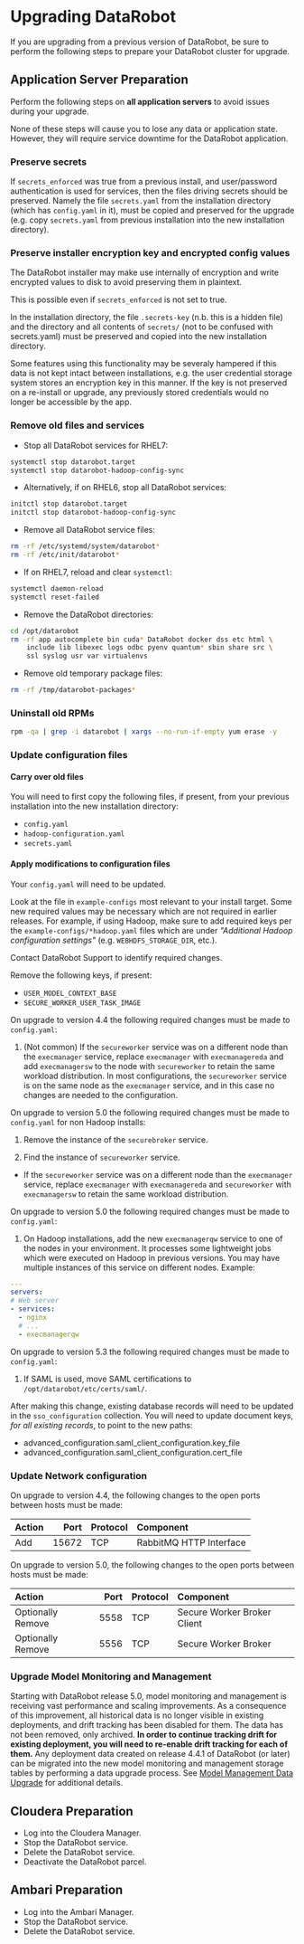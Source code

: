 # Upgrading DataRobot

If you are upgrading from a previous version of DataRobot, be sure to perform
the following steps to prepare your DataRobot cluster for upgrade.

## Application Server Preparation

Perform the following steps on **all application servers** to avoid issues
during your upgrade.

None of these steps will cause you to lose any data or application state.
However, they will require service downtime for the DataRobot application.

### Preserve secrets

If `secrets_enforced` was true from a previous install, and user/password
authentication is used for services, then the files driving secrets should
be preserved. Namely the file `secrets.yaml` from the installation directory
(which  has `config.yaml` in it), must be copied and preserved for the upgrade
(e.g. copy `secrets.yaml` from previous installation into the new installation
directory).

### Preserve installer encryption key and encrypted config values

The DataRobot installer may make use internally of encryption and write 
encrypted values to disk to avoid preserving them in plaintext.

This is possible even if `secrets_enforced` is not set to true.

In the installation directory, the file `.secrets-key` (n.b. this is a hidden file) 
and the directory and all contents of `secrets/` (not to be confused with 
secrets.yaml) must be preserved and copied into the new installation directory.

Some features using this functionality may be severaly hampered if this
data is not kept intact between installations, e.g. the user credential storage
system stores an encryption key in this manner.
If the key is not preserved on a re-install or upgrade, any previously stored
credentials would no longer be accessible by the app.

### Remove old files and services

* Stop all DataRobot services for RHEL7:

```bash
systemctl stop datarobot.target
systemctl stop datarobot-hadoop-config-sync
```

* Alternatively, if on RHEL6, stop all DataRobot services:

```bash
initctl stop datarobot.target
initctl stop datarobot-hadoop-config-sync
```

* Remove all DataRobot service files:

```bash
rm -rf /etc/systemd/system/datarobot*
rm -rf /etc/init/datarobot*
```

* If on RHEL7, reload and clear `systemctl`:

```bash
systemctl daemon-reload
systemctl reset-failed
```

* Remove the DataRobot directories:

```bash
cd /opt/datarobot
rm -rf app autocomplete bin cuda* DataRobot docker dss etc html \
    include lib libexec logs odbc pyenv quantum* sbin share src \
    ssl syslog usr var virtualenvs
```
* Remove old temporary package files:

```bash
rm -rf /tmp/datarobot-packages*
```

### Uninstall old RPMs

```bash
rpm -qa | grep -i datarobot | xargs --no-run-if-empty yum erase -y
```

### Update configuration files

#### Carry over old files

You will need to first copy the following files, if present, from your previous installation into the new installation directory:

* `config.yaml`
* `hadoop-configuration.yaml`
* `secrets.yaml`

#### Apply modifications to configuration files

Your `config.yaml` will need to be updated.

Look at the file in `example-configs` most relevant to your install target.
Some new required values may be necessary which are not required in earlier releases.
For example, if using Hadoop, make sure to add required keys per the
`example-configs/*hadoop.yaml` files which are under
_"Additional Hadoop configuration settings"_ (e.g. `WEBHDFS_STORAGE_DIR`, etc.).

Contact DataRobot Support to identify required changes.

Remove the following keys, if present:

* `USER_MODEL_CONTEXT_BASE`
* `SECURE_WORKER_USER_TASK_IMAGE`

On upgrade to version 4.4 the following required changes must be made to `config.yaml`:

1. (Not common) If the `secureworker` service was on a different node than the `execmanager` service, replace `execmanager` with `execmanagereda` and add `execmanagersw` to the node with `secureworker` to retain the same workload distribution. In most configurations, the `secureworker` service is on the same node as the `execmanager` service, and in this case no changes are needed to the configuration.

On upgrade to version 5.0 the following required changes must be made to `config.yaml` for non Hadoop installs:

1. Remove the instance of the `securebroker` service.

2. Find the instance of `secureworker` service.
  * If the `secureworker` service was on a different node than the `execmanager` service, replace `execmanager` with `execmanagereda` and `secureworker` with `execmanagersw` to retain the same workload distribution.

On upgrade to version 5.0 the following required changes must be made to `config.yaml`:

1. On Hadoop installations, add the new `execmanagerqw` service to one of the nodes in your environment. It processes some lightweight jobs which were executed on Hadoop in previous versions. You may have multiple instances of this service on different nodes. Example:

```yaml
---
servers:
# Web server
- services:
  - nginx
  # ...
  - execmanagerqw
```

On upgrade to version 5.3 the following required changes must be made to `config.yaml`:

1. If SAML is used, move SAML certifications to `/opt/datarobot/etc/certs/saml/`.

After making this change, existing database records will need to be updated in the `sso_configuration` collection.
You will need to update document keys, _for all existing records_, to point to the new paths:

  * advanced_configuration.saml_client_configuration.key_file
  * advanced_configuration.saml_client_configuration.cert_file


### Update Network configuration

On upgrade to version 4.4, the following changes to the open ports between hosts must be made:


| Action            | Port  | Protocol | Component            |
|:------------------|------:|:---------|:---------------------|
| Add               | 15672 | TCP      | RabbitMQ HTTP Interface|


On upgrade to version 5.0, the following changes to the open ports between hosts must be made:


| Action            | Port  | Protocol | Component            |
|:------------------|------:|:---------|:---------------------|
| Optionally Remove | 5558  | TCP      | Secure Worker Broker Client |
| Optionally Remove | 5556  | TCP      | Secure Worker Broker |

### Upgrade Model Monitoring and Management

Starting with DataRobot release 5.0, model monitoring and management is receiving vast performance
and scaling improvements. As a consequence of this improvement, all historical data is no longer
visible in existing deployments, and drift tracking has been disabled for them. The data has not
been removed, only archived. **In order to continue tracking drift for existing deployment, you will
need to re-enable drift tracking for each of them.** Any deployment data created on release 4.4.1 of
DataRobot (or later) can be migrated into the new model monitoring and management storage tables by
performing a data upgrade process. See
[Model Management Data Upgrade](special-topics/model-management-data-upgrade.md) for additional
details.

## Cloudera Preparation

* Log into the Cloudera Manager.
* Stop the DataRobot service.
* Delete the DataRobot service.
* Deactivate the DataRobot parcel.

## Ambari Preparation

* Log into the Ambari Manager.
* Stop the DataRobot service.
* Delete the DataRobot service.
